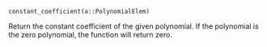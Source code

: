 ```
constant_coefficient(a::PolynomialElem)
```

Return the constant coefficient of the given polynomial. If the polynomial is the zero polynomial, the function will return zero.
